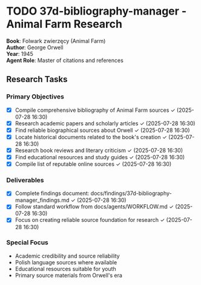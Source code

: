 # TODO 37d-bibliography-manager - Animal Farm Research

**Book**: Folwark zwierzęcy (Animal Farm)  
**Author**: George Orwell  
**Year**: 1945  
**Agent Role**: Master of citations and references  

## Research Tasks

### Primary Objectives
- [x] Compile comprehensive bibliography of Animal Farm sources ✓ (2025-07-28 16:30)
- [x] Research academic papers and scholarly articles ✓ (2025-07-28 16:30)
- [x] Find reliable biographical sources about Orwell ✓ (2025-07-28 16:30)
- [x] Locate historical documents related to the book's creation ✓ (2025-07-28 16:30)
- [x] Research book reviews and literary criticism ✓ (2025-07-28 16:30)
- [x] Find educational resources and study guides ✓ (2025-07-28 16:30)
- [x] Compile list of reputable online sources ✓ (2025-07-28 16:30)

### Deliverables
- [x] Complete findings document: docs/findings/37d-bibliography-manager_findings.md ✓ (2025-07-28 16:30)
- [x] Follow standard workflow from docs/agents/WORKFLOW.md ✓ (2025-07-28 16:30)
- [x] Focus on creating reliable source foundation for research ✓ (2025-07-28 16:30)

### Special Focus
- Academic credibility and source reliability
- Polish language sources where available
- Educational resources suitable for youth
- Primary source materials from Orwell's era